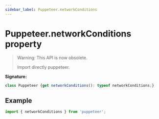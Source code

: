 ```yaml
---
sidebar_label: Puppeteer.networkConditions
---
```

# Puppeteer.networkConditions property

> Warning: This API is now obsolete.
> 
> Import directly puppeteer.
> 

**Signature:**

```typescript
class Puppeteer {get networkConditions(): typeof networkConditions;}
```

## Example


```ts
import { networkConditions } from 'puppeteer';
```

